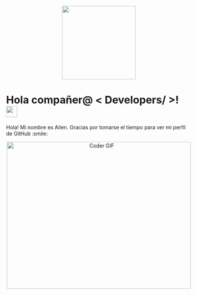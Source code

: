 <p align="center">
    <img width="200" src="https://user-images.githubusercontent.com/81453716/146458743-df49acc8-134f-4ec2-9ce3-67b300f54c5a.png">
</p>

<h1> Hola compañer@ < Developers/ >! <img src = "https://raw.githubusercontent.com/MartinHeinz/MartinHeinz/master/wave.gif" width = 30px> </h1>
<p align='center'>
</p>
    
<div size='20px'> Hola! Mi nombre es Ailen. Gracias por tomarse el tiempo para ver mi perfil de GitHub :smile: 
</div>

<p align="center">
<a href="#"><img src="https://media.giphy.com/media/iNrKXbwbPL45wPmjoJ/giphy.gif" alt="Coder GIF" width="500" height="400"></a>
</p>
